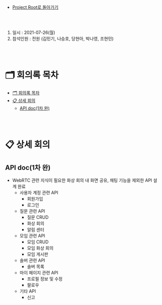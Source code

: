 - [Project Root로 돌아가기](../../README.md)

<br><br>

1. 일시 : 2021-07-26(월)
2. 참석인원 : 전원 (김민기, 나승호, 당현아, 박나영, 조현민) 

<br><br>

# 🗂 회의록 목차

- [🗂 회의록 목차](#-회의록-목차)
- [📋 상세 회의](#-상세-회의)
  - [API doc(1차 완)](#api-doc1차-완)


<br><br>

# 📋 상세 회의

## API doc(1차 완)

+ WebRTC 관련 지식이 필요한 화상 회의 내 화면 공유, 채팅 기능을 제외한 API 설계 완료
  + 사용자 계정 관련 API
    + 회원가입
    + 로그인
  + 질문 관련 API
    + 질문 CRUD
    + 화상 회의
    + 알림 센터
  + 모임 관련 API
    + 모임 CRUD
    + 모임 화상 회의
    + 모임 게시판
  + 솔버 관련 API
    + 솔버 목록
  + 마이 페이지 관련 API
    + 프로필 정보 및 수정
    + 팔로우
  + 기타 API
    + 신고

